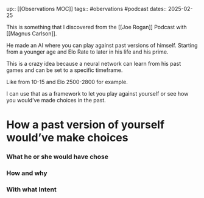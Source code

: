 up:: [[Observations MOC]]
tags:: #obervations #podcast
dates:: 2025-02-25

This is something that I discovered from the [[Joe Rogan]] Podcast with [[Magnus Carlson]].

He made an AI where you can play against past versions of himself.
Starting from a younger age and Elo Rate to later in his life and his prime.

This is a crazy idea because a neural network can learn from his past games and can be set to a specific timeframe.

Like from 10-15 and Elo 2500-2800 for example.

I can use that as a framework to let you play against yourself or see how you would’ve made choices in the past.

# How a past version of yourself would’ve make choices

### What he or she would have chose
### How and why
### With what Intent


